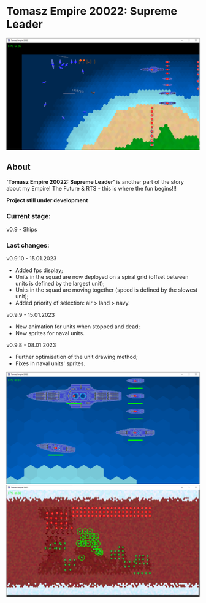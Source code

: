 # Tomasz Empire 20022: Supreme Leader

<p align="center">
  <img src="screens/screenshot1_20230115.png" alt="Tomasz Empire 20022">
</p>

## About
**'Tomasz Empire 20022: Supreme Leader'** is another part of the story about my Empire! The Future &amp; RTS - this is where the fun begins!!!

**Project still under development**

### Current stage:
v0.9 - Ships

### Last changes: 
v0.9.10 - 15.01.2023

* Added fps display;
* Units in the squad are now deployed on a spiral grid (offset between units is defined by the largest unit);
* Units in the squad are moving together (speed is defined by the slowest unit);
* Added priority of selection: air > land > navy.

v0.9.9 - 15.01.2023

* New animation for units when stopped and dead;
* New sprites for naval units.

v0.9.8 - 08.01.2023

* Further optimisation of the unit drawing method;
* Fixes in naval units' sprites.

<p align="center">
  <img src="screens/screenshot2_20230115.png" alt="Tomasz Empire 20022 - Fleet">
  <br />
  <img src="screens/screenshot3_20230115.png" alt="Tomasz Empire 20022 - Mars poles Map">
</p>
